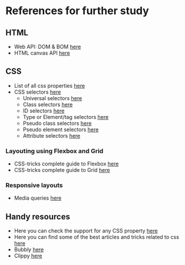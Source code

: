 # References for further study

## HTML
- Web API: DOM & BOM [here](https://developer.mozilla.org/en-US/docs/Web/API)
- HTML canvas API [here](https://developer.mozilla.org/en-US/docs/Web/API/Canvas_API)

## CSS
- List of all css properties [here](https://developer.mozilla.org/en-US/docs/Web/CSS/Reference)
- CSS selectors [here](https://developer.mozilla.org/en-US/docs/Web/CSS/CSS_Selectors)
    - Universal selectors [here](https://developer.mozilla.org/en-US/docs/Web/CSS/Universal_selectors)
    - Class selectors [here](https://developer.mozilla.org/en-US/docs/Web/CSS/Class_selectors)
    - ID selectors [here](https://developer.mozilla.org/en-US/docs/Web/CSS/ID_selectors)
    - Type or Element/tag selectors [here](https://developer.mozilla.org/en-US/docs/Web/CSS/Type_selectors)
    - Pseudo class selectors [here](https://developer.mozilla.org/en-US/docs/Web/CSS/Pseudo-classes)
    - Pseudo element selectors [here](https://developer.mozilla.org/en-US/docs/Web/CSS/Pseudo-elements)
    - Attribute selectors [here](https://developer.mozilla.org/en-US/docs/Web/CSS/Attribute_selectors)

### Layouting using Flexbox and Grid
- CSS-tricks complete guide to Flexbox [here](https://css-tricks.com/snippets/css/a-guide-to-flexbox/)
- CSS-tricks complete guide to Grid [here](https://css-tricks.com/snippets/css/complete-guide-grid/)

### Responsive layouts
- Media queries [here](https://developer.mozilla.org/en-US/docs/Learn/CSS/CSS_layout/Media_queries)

## Handy resources
- Here you can check the support for any CSS property [here](https://caniuse.com)
- Here you can find some of the best articles and tricks related to css [here](https://css-tricks.com)
- Bubbly [here](https://projects.verou.me/bubbly/)
- Clippy [here](https://bennettfeely.com/clippy/)